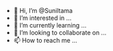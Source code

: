 - 👋 Hi, I’m @Suniltama
- 👀 I’m interested in ...
- 🌱 I’m currently learning ...
- 💞️ I’m looking to collaborate on ...
- 📫 How to reach me ...

<!---
Suniltama/Suniltama is a ✨ special ✨ repository because its `README.md` (this file) appears on your GitHub profile.
You can click the Preview link to take a look at your changes.
--->
